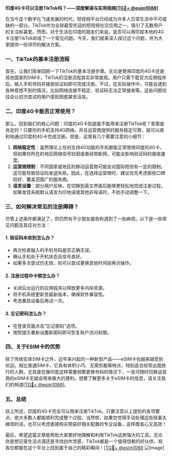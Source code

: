 **印度4G卡可以注册TikTok吗？——深度解读与实用指南[[TG💪+ @esim1088](https://t.me/s/esim1088)]**

在当今这个数字化飞速发展的时代，短视频平台已经成为许多人日常生活中不可或缺的一部分。TikTok作为全球最受欢迎的短视频社交应用之一，吸引了无数用户的关注和喜爱。然而，对于生活在印度的朋友们来说，是否可以用印度本地的4G卡注册TikTok却成了一个常见问题。今天，我们就来深入探讨这个问题，并为大家提供一份详尽的解决方案。

### 一、TikTok的基本注册流程

首先，让我们简单回顾一下TikTok的基本注册步骤。无论是使用印度的4G卡还是其他国家的SIM卡，TikTok的注册流程其实非常直观。用户只需下载官方应用程序后，输入手机号码并接收验证码即可完成注册。不过，在实际操作中，可能会遇到各种意想不到的情况，比如网络连接不稳定、验证码无法正常接收等。这些问题往往会让初次尝试的用户感到困惑甚至沮丧。

### 二、印度4G卡能否正常使用？

那么，回到我们的核心问题：印度的4G卡到底能不能用来注册TikTok呢？答案是肯定的！只要你的手机支持4G网络，并且运营商提供的服务稳定可靠，就可以顺利地通过印度的4G卡完成注册。但是，这里有几个需要注意的小细节：

1. **网络稳定性**：虽然理论上任何支持4G功能的手机都能正常使用印度的4G卡，但如果你所在的地区网络信号较弱或者经常断网，可能会影响验证码的接收速度。
2. **运营商限制**：不同国家或地区的移动运营商可能会对国际短信有一定的限制，这可能导致验证码发送失败。因此，在选择运营商时，建议优先考虑那些口碑较好、覆盖范围广的服务商。
3. **语言设置**：部分用户反映，在切换到英文界面后能够更轻松地完成注册过程。如果发现系统默认语言为印地语或其他非母语时，不妨手动调整一下。

### 三、如何解决常见的注册障碍？

尽管上述条件都满足了，但仍然有不少朋友报告称遇到了一些麻烦。以下是一些常见问题及其应对方法：

#### 1. 验证码未收到怎么办？
   - 再次检查输入的手机号码是否正确无误。
   - 确认手机处于开机状态且信号良好。
   - 如果多次尝试仍无效，则可以尝试更换其他时间段再次操作。

#### 2. 注册过程中卡顿怎么办？
   - 关闭后台运行的应用程序以释放更多内存资源。
   - 将手机系统更新至最新版本，确保软件兼容性。
   - 考虑重启设备后再试一次。

#### 3. 忘记密码怎么办？
   - 在登录页面点击“忘记密码”选项。
   - 按照提示重新设置新密码即可恢复账户访问权限。

### 四、关于ESIM卡的优势

除了传统实体SIM卡之外，近年来兴起的一种新型产品——eSIM卡也越来越受到欢迎。相比普通SIM卡，它具有体积小巧、无需剪裁等特点，特别适合经常出国旅行的人群。尤其是在像印度这样需要频繁更换号码的情况下，一张可随时切换运营商的eSIM卡无疑会带来极大的便利。想要了解更多关于eSIM卡的信息，请关注我们的频道[[TG💪+ @esim1088](https://t.me/s/esim1088)]。

### 五、总结

综上所述，印度的4G卡完全可以用来注册TikTok。只要注意以上提到的各项要点，绝大多数人都能顺利完成整个过程。当然啦，如果您觉得手动处理这些琐事太麻烦的话，也可以考虑直接购买预装好相关配置的专业设备，这样既省心又高效！

最后，希望这篇文章能帮助大家更好地理解和利用TikTok这款强大的工具。无论你是想记录生活点滴还是寻找创作灵感，TikTok都是一个值得信赖的好伙伴。祝各位都能在这个平台上找到属于自己的精彩瞬间！[[TG💪+ @esim1088](https://t.me/s/esim1088) ![Image](https://i.postimg.cc/4NQfJmqS/Snipaste-2025-05-13-00-14-12.png)]